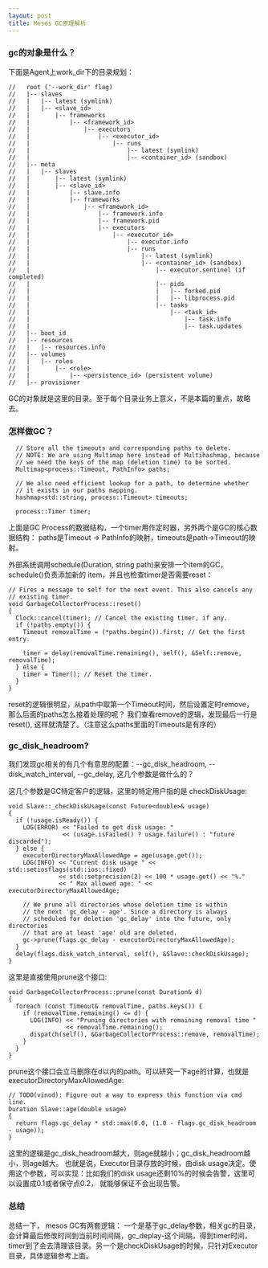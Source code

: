 ```yaml
---
layout: post
title: Mesos GC原理解析
---
```



### gc的对象是什么？
下面是Agent上work_dir下的目录规划：
```
//   root ('--work_dir' flag)
//   |-- slaves
//   |   |-- latest (symlink)
//   |   |-- <slave_id>
//   |       |-- frameworks
//   |           |-- <framework_id>
//   |               |-- executors
//   |                   |-- <executor_id>
//   |                       |-- runs
//   |                           |-- latest (symlink)
//   |                           |-- <container_id> (sandbox)
//   |-- meta
//   |   |-- slaves
//   |       |-- latest (symlink)
//   |       |-- <slave_id>
//   |           |-- slave.info
//   |           |-- frameworks
//   |               |-- <framework_id>
//   |                   |-- framework.info
//   |                   |-- framework.pid
//   |                   |-- executors
//   |                       |-- <executor_id>
//   |                           |-- executor.info
//   |                           |-- runs
//   |                               |-- latest (symlink)
//   |                               |-- <container_id> (sandbox)
//   |                                   |-- executor.sentinel (if completed)
//   |                                   |-- pids
//   |                                   |   |-- forked.pid
//   |                                   |   |-- libprocess.pid
//   |                                   |-- tasks
//   |                                       |-- <task_id>
//   |                                           |-- task.info
//   |                                           |-- task.updates
//   |-- boot_id
//   |-- resources
//   |   |-- resources.info
//   |-- volumes
//   |   |-- roles
//   |       |-- <role>
//   |           |-- <persistence_id> (persistent volume)
//   |-- provisioner
```
GC的对象就是这里的目录。至于每个目录业务上意义，不是本篇的重点，故略去。

### 怎样做GC？
```
  // Store all the timeouts and corresponding paths to delete.
  // NOTE: We are using Multimap here instead of Multihashmap, because
  // we need the keys of the map (deletion time) to be sorted.
  Multimap<process::Timeout, PathInfo> paths;

  // We also need efficient lookup for a path, to determine whether
  // it exists in our paths mapping.
  hashmap<std::string, process::Timeout> timeouts;

  process::Timer timer;
```
上面是GC Process的数据结构，一个timer用作定时器，另外两个是GC的核心数据结构：
paths是Timeout -> PathInfo的映射，timeouts是path->Timeout的映射。

外部系统调用schedule(Duration, string path)来安排一个item的GC，schedule()负责添加新的
item，并且也检查timer是否需要reset：
```
// Fires a message to self for the next event. This also cancels any
// existing timer.
void GarbageCollectorProcess::reset()
{
  Clock::cancel(timer); // Cancel the existing timer, if any.
  if (!paths.empty()) {
    Timeout removalTime = (*paths.begin()).first; // Get the first entry.

    timer = delay(removalTime.remaining(), self(), &Self::remove, removalTime);
  } else {
    timer = Timer(); // Reset the timer.
  }
}
```
reset的逻辑很明显，从path中取第一个Timeout时间，然后设置定时remove， 那么后面的paths怎么接着处理的呢？ 我们查看remove的逻辑，发现最后一行是reset(), 这样就清楚了。（注意这么paths里面的Timeouts是有序的）

### gc_disk_headroom?
我们发现gc相关的有几个有意思的配置：--gc_disk_headroom, --disk_watch_interval, --gc_delay, 这几个参数是做什么的？

这几个参数是GC特定客户的逻辑，这里的特定用户指的是 checkDiskUsage:
```
void Slave::_checkDiskUsage(const Future<double>& usage)
{
  if (!usage.isReady()) {
    LOG(ERROR) << "Failed to get disk usage: "
               << (usage.isFailed() ? usage.failure() : "future discarded");
  } else {
    executorDirectoryMaxAllowedAge = age(usage.get());
    LOG(INFO) << "Current disk usage " << std::setiosflags(std::ios::fixed)
              << std::setprecision(2) << 100 * usage.get() << "%."
              << " Max allowed age: " << executorDirectoryMaxAllowedAge;

    // We prune all directories whose deletion time is within
    // the next 'gc_delay - age'. Since a directory is always
    // scheduled for deletion 'gc_delay' into the future, only directories
    // that are at least 'age' old are deleted.
    gc->prune(flags.gc_delay - executorDirectoryMaxAllowedAge);
  }
  delay(flags.disk_watch_interval, self(), &Slave::checkDiskUsage);
}
```
这里是直接使用prune这个接口:
```
void GarbageCollectorProcess::prune(const Duration& d)
{
  foreach (const Timeout& removalTime, paths.keys()) {
    if (removalTime.remaining() <= d) {
      LOG(INFO) << "Pruning directories with remaining removal time "
                << removalTime.remaining();
      dispatch(self(), &GarbageCollectorProcess::remove, removalTime);
    }
  }
}
```
prune这个接口会立马删除在d以内的path。可以研究一下age的计算，也就是executorDirectoryMaxAllowedAge:
```
// TODO(vinod): Figure out a way to express this function via cmd line.
Duration Slave::age(double usage)
{
  return flags.gc_delay * std::max(0.0, (1.0 - flags.gc_disk_headroom - usage));
}
```
这里的逻辑是gc_disk_headroom越大，则age就越小；gc_disk_headroom越小，则age越大。
也就是说，Executor目录存放的时候，由disk usage决定。使用这个参数，可以实现：比如我们的disk usage还剩10%的时候会告警，这里可以设置成0.1或者保守点0.2， 就能够保证不会出现告警。

### 总结
总结一下， mesos GC有两套逻辑： 一个是基于gc_delay参数，相关gc的目录，会计算最后修改时间到当前时间间隔，gc_deplay-这个间隔，得到timer时间，timer到了会去清理该目录。另一个是checkDiskUsage的时候，只针对Executor目录，具体逻辑参考上面。

